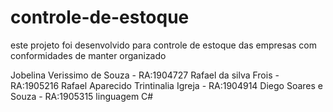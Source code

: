 # controle-de-estoque
este projeto foi desenvolvido para controle de estoque das empresas com conformidades de manter  organizado

Jobelina Verissimo de Souza  - RA:1904727
Rafael da silva Frois - RA:1905216
Rafael Aparecido Trintinalia Igreja - RA:1904914
Diego Soares e Souza - RA:1905315
linguagem C#
